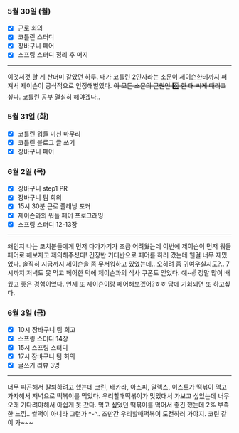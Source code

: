 ### 5월 30일 (월)
- [x] 근로 회의
- [x] 코틀린 스터디
- [x] 장바구니 페어
- [x] 스프링 스터디 정리 후 머지
---
이것저것 할 게 산더미 같았던 하루. 
내가 코틀린 2인자라는 소문이 제이슨한테까지 퍼져서 제이슨이 공식적으로 인정해벌였다. ~~이 모든 소문의 근원인 0️⃣ 한 대 씨게 때리고 싶다.~~
코틀린 공부 열심히 해야겠다..

### 5월 31일 (화)
- [x] 코틀린 워들 미션 마무리
- [x] 코틀린 블로그 글 쓰기
- [x] 장바구니 페어

### 6월 2일 (목)
- [x] 장바구니 step1 PR
- [x] 장바구니 팀 회의
- [x] 15시 30분 근로 플래닝 포커
- [x] 제이슨과의 워들 페어 프로그래밍
- [x] 스프링 스터디 12-13장
---
왜인지 나는 코치분들에게 먼저 다가가기가 조금 어려웠는데 이번에 제이슨이 먼저 워들 페어로 해보자고 제의해주셨다! 긴장반 기대반으로 페어를 하러 갔는데 웬걸 너무 재밌었다.
솔직히 지금까지 제이슨을 좀 무서워하고 있었는데.. 오히려 좀 귀여우실지도?.. 7시까지 저녁도 못 먹고 페어한 덕에 제이슨과의 식사 쿠폰도 얻었다. 예~✌️ 정말 많이 배웠고 좋은 경험이었다. 언제 또 제이슨이랑 페어해보겠어?ㅎㅎ 담에 기회되면 또 하고싶다.

### 6월 3일 (금)
- [x] 10시 장바구니 팀 회고
- [x] 스프링 스터디 14장
- [x] 15시 스프링 스터디
- [x] 17시 장바구니 팀 회의
- [x] 글쓰기 리뷰 3명
---
너무 피곤해서 칼퇴하려고 했는데 코린, 배카라, 아스피, 알렉스, 이스트가 떡볶이 먹고 가자해서 저녁으로 떡볶이를 먹었다. 우리할매떡볶이가 맛있대서 가보고 싶었는데 너무 오래 기다려야해서 아쉽게 못 갔다.
먹고 싶었던 떡볶이를 먹어서 좋긴 했는데 2% 부족한 느낌.. 쌀떡이 아니라 그런가 ^-^.. 조만간 우리할매떡볶이 도전하러 가야지. 코린 같이 가~~~
